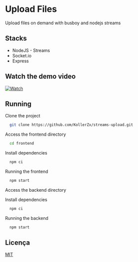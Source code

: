 
# Upload Files

Upload files on demand with busboy and nodejs streams




## Stacks

- NodeJS - Streams
- Socket.io
- Express
## Watch the demo video


[![Watch](https://i.vimeocdn.com/video/1533780433-24f8c4c2973f83632737080722e8cd37e423f4683ebf522d4593934e86ea5459-d?mw=1300&mh=549)](https://vimeo.com/763747451)


## Running

Clone the project

```bash
  git clone https://github.com/KollerZx/streams-upload.git
```

Access the frontend directory

```bash
  cd frontend
```

Install dependencies

```bash
  npm ci
```

Running the frontend

```bash
  npm start
```

Access the backend directory

Install dependencies

```bash
  npm ci
```

Running the backend

```bash
  npm start
```

## Licença

[MIT](https://choosealicense.com/licenses/mit/)

